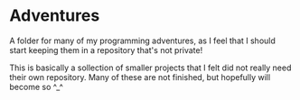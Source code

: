 # Adventures
A folder for many of my programming adventures, as I feel that I should start keeping them in a repository that's not private!

This is basically a sollection of smaller projects that I felt did not really need their own repository.
Many of these are not finished, but hopefully will become so ^_^
